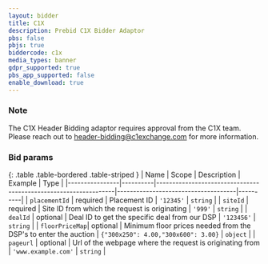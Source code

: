 ```yaml
---
layout: bidder
title: C1X
description: Prebid C1X Bidder Adaptor
pbs: false
pbjs: true
biddercode: c1x
media_types: banner
gdpr_supported: true
pbs_app_supported: false
enable_download: true
---
```


### Note

The C1X Header Bidding adaptor requires approval from the C1X team. Please reach out to  <header-bidding@c1exchange.com> for more information.

### Bid params

{: .table .table-bordered .table-striped }
| Name           | Scope    | Description                                                     |  Example                            | Type     |
|----------------|----------|-----------------------------------------------------------------|-------------------------------------|----------|
| `placementId`  | required | Placement ID                                                    | `'12345'`                           | `string` |
| `siteId`       | required | Site ID from which the request is originating                   | `'999'`                             | `string` |
| `dealId`       | optional | Deal ID to get the specific deal from our DSP                   | `'123456'`                          | `string` |
| `floorPriceMap`| optional | Minimum floor prices needed from the DSP's to enter the auction | `{"300x250": 4.00,"300x600": 3.00}` | `object` |
| `pageurl`      | optional | Url of the webpage where the request is originating from        | `'www.example.com'`                 | `string` |
